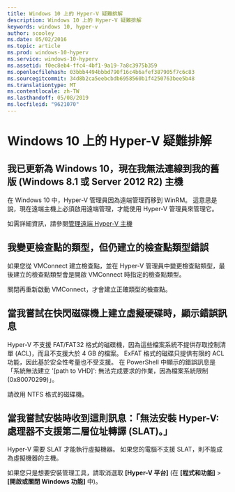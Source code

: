 ```yaml
---
title: Windows 10 上的 Hyper-V 疑難排解
description: Windows 10 上的 Hyper-V 疑難排解
keywords: windows 10, hyper-v
author: scooley
ms.date: 05/02/2016
ms.topic: article
ms.prod: windows-10-hyperv
ms.service: windows-10-hyperv
ms.assetid: f0ec8eb4-ffc4-4bf1-9a19-7a8c3975b359
ms.openlocfilehash: 03bbb4494bbbd790f16c4b6afef387905f7c6c83
ms.sourcegitcommit: 34d8b2ca5eebcbdb6958560b1f4250763bee5b48
ms.translationtype: MT
ms.contentlocale: zh-TW
ms.lasthandoff: 05/08/2019
ms.locfileid: "9621070"
---
```

# <a name="troubleshoot-hyper-v-on-windows-10"></a>Windows 10 上的 Hyper-V 疑難排解

## <a name="i-updated-to-windows-10-and-now-i-cant-connect-to-my-downlevel-windows-81-or-server-2012-r2-host"></a>我已更新為 Windows 10，現在我無法連線到我的舊版 (Windows 8.1 或 Server 2012 R2) 主機
在 Windows 10 中，Hyper-V 管理員因為遠端管理而移到 WinRM。  這意思是說，現在遠端主機上必須啟用遠端管理，才能使用 Hyper-V 管理員來管理它。

如需詳細資訊，請參閱[管理遠端 Hyper-V 主機](https://docs.microsoft.com/windows-server/virtualization/hyper-v/manage/Remotely-manage-Hyper-V-hosts)

## <a name="i-changed-the-checkpoint-type-but-it-is-still-taking-the-wrong-type-of-checkpoint"></a>我變更檢查點的類型，但仍建立的檢查點類型錯誤
如果您從 VMConnect 建立檢查點，並在 Hyper-V 管理員中變更檢查點類型，最後建立的檢查點類型會是開啟 VMConnect 時指定的檢查點類型。

關閉再重新啟動 VMConnect，才會建立正確類型的檢查點。

## <a name="when-i-try-to-create-a-virtual-hard-disk-on-a-flash-drive-an-error-message-is-displayed"></a>當我嘗試在快閃磁碟機上建立虛擬硬碟時，顯示錯誤訊息
Hyper-V 不支援 FAT/FAT32 格式的磁碟機，因為這些檔案系統不提供存取控制清單 (ACL)，而且不支援大於 4 GB 的檔案。 ExFAT 格式的磁碟只提供有限的 ACL 功能，因此基於安全性考量也不受支援。
在 PowerShell 中顯示的錯誤訊息是「系統無法建立 '\[path to VHD\]': 無法完成要求的作業，因為檔案系統限制 (0x80070299)」。

請改用 NTFS 格式的磁碟機。 

## <a name="i-get-this-message-when-i-try-to-install-hyper-v-cannot-be-installed-the-processor-does-not-support-second-level-address-translation-slat"></a>當我嘗試安裝時收到這則訊息：「無法安裝 Hyper-V: 處理器不支援第二層位址轉譯 (SLAT)。」
Hyper-V 需要 SLAT 才能執行虛擬機器。 如果您的電腦不支援 SLAT，則不能成為虛擬機器的主機。

如果您只是想要安裝管理工具，請取消選取 **\[Hyper-V 平台\]** (在 **\[程式和功能\]** > **\[開啟或關閉 Windows 功能\]** 中)。
